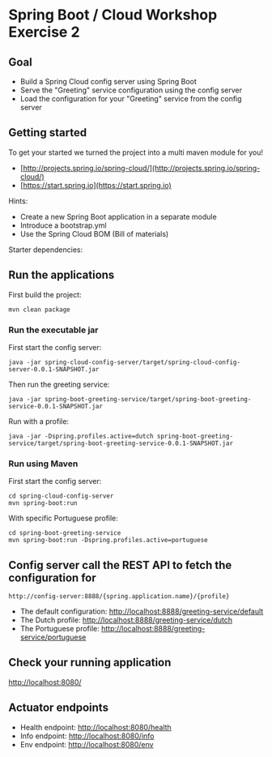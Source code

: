 # Spring Boot / Cloud Workshop Exercise 2

## Goal

* Build a Spring Cloud config server using Spring Boot
* Serve the "Greeting" service configuration using the config server
* Load the configuration for your "Greeting" service from the config server 

## Getting started

To get your started we turned the project into a multi maven module for you!

* [http://projects.spring.io/spring-cloud/](http://projects.spring.io/spring-cloud/)
* [https://start.spring.io](https://start.spring.io)

Hints:

* Create a new Spring Boot application in a separate module
* Introduce a bootstrap.yml
* Use the Spring Cloud BOM (Bill of materials)

Starter dependencies:

## Run the applications

First build the project:

```
mvn clean package
```

### Run the executable jar

First start the config server:

```
java -jar spring-cloud-config-server/target/spring-cloud-config-server-0.0.1-SNAPSHOT.jar
```

Then run the greeting service:

```
java -jar spring-boot-greeting-service/target/spring-boot-greeting-service-0.0.1-SNAPSHOT.jar
```

Run with a profile:

```
java -jar -Dspring.profiles.active=dutch spring-boot-greeting-service/target/spring-boot-greeting-service-0.0.1-SNAPSHOT.jar
```

### Run using Maven

First start the config server:

```
cd spring-cloud-config-server
mvn spring-boot:run
```

With specific Portuguese profile:

```
cd spring-boot-greeting-service
mvn spring-boot:run -Dspring.profiles.active=portuguese
```

## Config server call the REST API to fetch the configuration for 

`http://config-server:8888/{spring.application.name}/{profile}`

* The default configuration: [http://localhost:8888/greeting-service/default](http://localhost:8888/greeting-service/default)
* The Dutch profile: [http://localhost:8888/greeting-service/dutch](http://localhost:8888/greeting-service/dutch)
* The Portuguese profile: [http://localhost:8888/greeting-service/portuguese](http://localhost:8888/greeting-service/portuguese)

## Check your running application

[http://localhost:8080/](http://localhost:8080/)

## Actuator endpoints

* Health endpoint: [http://localhost:8080/health](http://localhost:8080/health)
* Info endpoint: [http://localhost:8080/info](http://localhost:8080/info)
* Env endpoint: [http://localhost:8080/env](http://localhost:8080/env)

